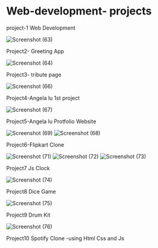 # Web-development- projects

project-1 Web Development

![Screenshot (63)](https://user-images.githubusercontent.com/74282916/163495540-3440da6f-e4e7-44ca-ad64-d20dc02662f8.png)

Project2- Greeting App

![Screenshot (64)](https://user-images.githubusercontent.com/74282916/163495744-ece55194-aac9-46ac-b648-faed788f94d5.png)

Project3- tribute page

![Screenshot (66)](https://user-images.githubusercontent.com/74282916/163667647-c3e6155d-f545-4ea1-b948-fddacef44c29.png)

Project4-Angela lu 1st project

![Screenshot (67)](https://user-images.githubusercontent.com/74282916/163777423-c50176b1-1a59-4861-b8ce-ceed83e3540e.png)

Project5-Angela lu Protfolio Website

![Screenshot (69)](https://user-images.githubusercontent.com/74282916/163954153-5d5792f7-672b-4764-99dc-e54e9961dd6a.png)
![Screenshot (68)](https://user-images.githubusercontent.com/74282916/163954187-1ed244bc-e023-411c-8ce9-d1b13eee9dd1.png)

Project6-Flipkart Clone 

![Screenshot (71)](https://user-images.githubusercontent.com/74282916/164383337-1eb7546a-fed0-4288-ba46-10e728f0a271.png)
![Screenshot (72)](https://user-images.githubusercontent.com/74282916/164383420-e39739bf-f948-45aa-9eb5-0ffa32ee1719.png)
![Screenshot (73)](https://user-images.githubusercontent.com/74282916/164383495-bf93b722-61b4-46ec-b035-b78025e46286.png)

Project7 Js Clock

![Screenshot (74)](https://user-images.githubusercontent.com/74282916/164884688-3c62db22-84d4-4687-834d-c5cb3f58d065.png)

Project8 Dice Game

![Screenshot (75)](https://user-images.githubusercontent.com/74282916/164981872-aad1dd27-b0f9-41bf-bad0-922cd726bb9b.png)


Project9 Drum Kit

![Screenshot (76)](https://user-images.githubusercontent.com/74282916/165041648-d8a2dd35-35de-44ff-9ea8-26d424aba297.png)

Project10 Spotify Clone -using Html Css and Js
